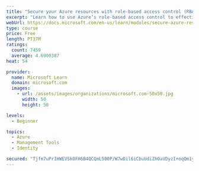 ```yaml
---
title: "Secure your Azure resources with role-based access control (RBAC)"
excerpt: "Learn how to use Azure’s role-based access control to effectively manage your team’s access to Azure resources."
webUrl: https://docs.microsoft.com/en-us/learn/modules/secure-azure-resources-with-rbac/
type: course
price: Free
length: PT37M
ratings:
  count: 7459
  average: 4.6900387
heat: 54

provider:
  name: Microsoft Learn
  domain: microsoft.com
  images:
    - url: /assets/images/organizations/microsoft.com-50x50.jpg
      width: 50
      height: 50

levels:
  - Beginner

topics:
  - Azure
  - Management Tools
  - Identity

secured: "Tjfm7uPrIHWEVSkOFH6B4QCQmL500P/W7wDil6iCbuUdiZhOaVDyzI+oqQm1yMq8eEltj9zRwsBGATlr1bgUW5x1Y1CCAAVhxtDb49arVQXA2Sxh0m1LzZwFC21yA93etk8JLg7CzHxaG0KhR6M0JoOnOzIGDS2RmgZVltUKkAzBwy78ExjmG4mvajLlAKL2C6CmL3h5MYmWu7LjPHOL2wiQPPfzMxN7eTnGboRVpTC2S/8yQCCoNRgwPX8RXNi6xLAR4ZmCABwYt4jNRLUjz3f3ZAz79aXNh5p3kPrWrJFUzbxQt3if+AO3I9IBYH2M9d0+K9wM9VUUvw9gEc2cXzjaVahsdhX+qfHriUESqZuI/u79hJxPcp3SkL0NAWIh0T6AqIFuQp+UoG7oofqpbBzL2kcR97p3oXk7WlPdl0Q=;alJZ553d/FTeRr0L/VHH/Q=="
---
```


